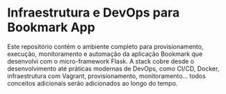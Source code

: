 # Infraestrutura e DevOps para Bookmark App

Este repositório contém o ambiente completo para provisionamento, execução, monitoramento e automação da aplicação Bookmark que desenvolvi com o micro-framework Flask. A stack cobre desde o desenvolvimento até práticas modernas de DevOps, como CI/CD, Docker, infraestrutura com Vagrant, provisionamento, monitoramento... todos conceitos adicionais serão adicionados ao longo do tempo.



